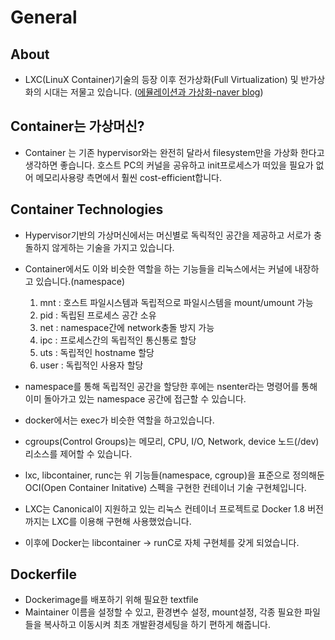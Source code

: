 # General
## About
* LXC(LinuX Container)기술의 등장 이후 전가상화(Full Virtualization) 및 반가상화의 시대는 저물고 있습니다. ([에뮬레이션과 가상화-naver blog][1])


## Container는 가상머신?
* Container 는 기존 hypervisor와는 완전히 달라서 filesystem만을 가상화 한다고 생각하면 좋습니다. 호스트 PC의 커널을 공유하고 init프로세스가 떠있을 필요가 없어 메모리사용량 측면에서 훨씬 cost-efficient합니다.

## Container Technologies
* Hypervisor기반의 가상머신에서는 머신별로 독릭적인 공간을 제공하고 서로가 충돌하지 않게하는 기술을 가지고 있습니다.
* Container에서도 이와 비슷한 역할을 하는 기능들을 리눅스에서는 커널에 내장하고 있습니다.(namespace)
  1. mnt : 호스트 파일시스템과 독립적으로 파일시스템을 mount/umount 가능
  2. pid : 독립된 프로세스 공간 소유
  3. net : namespace간에 network충돌 방지 가능
  4. ipc : 프로세스간의 독립적인 통신통로 할당
  5. uts : 독립적인 hostname 할당
  6. user : 독립적인 사용자 할당

* namespace를 통해 독립적인 공간을 할당한 후에는 nsenter라는 명령어를 통해 이미 돌아가고 있는 namespace 공간에 접근할 수 있습니다.
* docker에서는 exec가 비슷한 역할을 하고있습니다.

* cgroups(Control Groups)는 메모리, CPU, I/O, Network, device 노드(/dev) 리소스를 제어할 수 있습니다.

* lxc, libcontainer, runc는 위 기능들(namespace, cgroup)을 표준으로 정의해둔 OCI(Open Container Initative) 스펙을 구현한 컨테이너 기술 구현체입니다.
* LXC는 Canonical이 지원하고 있는 리눅스 컨테이너 프로젝트로 Docker 1.8 버전까지는 LXC를 이용해 구현해 사용했었습니다.
* 이후에 Docker는 libcontainer -> runC로 자체 구현체를 갖게 되었습니다.

## Dockerfile
  - Dockerimage를 배포하기 위해 필요한 textfile
  - Maintainer 이름을 설정할 수 있고, 환경변수 설정, mount설정, 각종 필요한 파일들을 복사하고 이동시켜 최초 개발환경세팅을 하기 편하게 해줍니다.


[1]:http://blog.naver.com/PostView.nhn?blogId=alice_k106&logNo=221179347223&parentCategoryNo=7&categoryNo=&viewDate=&isShowPopularPosts=true&from=search
